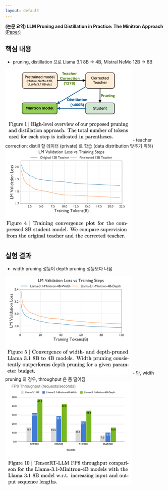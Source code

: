 ```yaml
---
layout: default
---
```


**(논문 요약) LLM Pruning and Distillation in Practice: The Minitron Approach** [(Paper)](https://arxiv.org/pdf/2408.11796)

## 핵심 내용
- pruning, distillation 으로 Llama 3.1 8B -> 4B, Mistral NeMo 12B -> 8B  
<img src="./data/papers/llmpractice/concept.png" width="400" />
- teacher correction: distill 할 데이터 (private) 로 학습 (data distribution 맞추기 위해)   
<img src="./data/papers/llmpractice/teachercorrection.png" width="400" />


## 실험 결과
- width pruning 성능이 depth pruning 성능보다 나음  
<img src="./data/papers/llmpractice/widthdepth.png" width="400" />
- 단, width pruning 의 경우, throughput 은 좀 떨어짐  
<img src="./data/papers/llmpractice/widthdepththroughput.png" width="400" />
